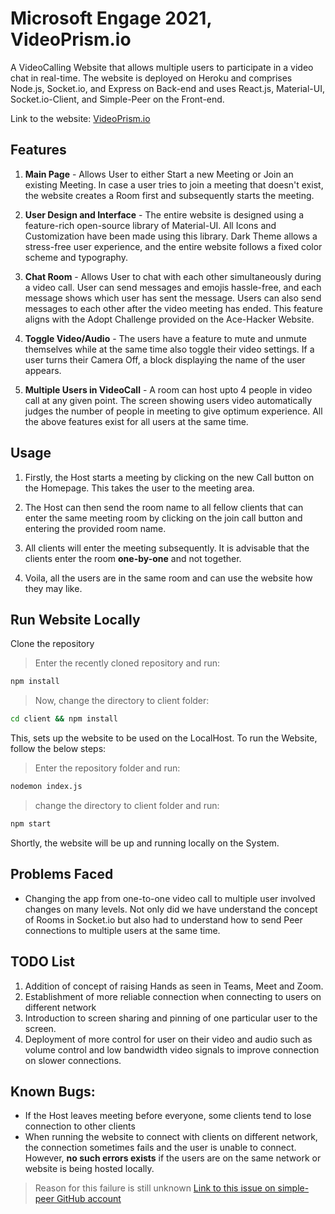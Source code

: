 # Microsoft Engage 2021, VideoPrism.io

A VideoCalling Website that allows multiple users to participate in a video chat in real-time. The website is deployed on Heroku and comprises Node.js, Socket.io, and Express on Back-end and uses React.js, Material-UI, Socket.io-Client, and Simple-Peer on the Front-end.

Link to the website: [VideoPrism.io](https://dry-coast-04578.herokuapp.com/)

## Features
1. **Main Page** - Allows User to either Start a new Meeting or Join an existing Meeting. In case a user tries to join a meeting that doesn't exist, the website creates a Room first and subsequently starts the meeting.

2. **User Design and Interface** - The entire website is designed using a feature-rich open-source library of Material-UI. All Icons and Customization have been made using this library. Dark Theme allows a stress-free user experience, and the entire website follows a fixed color scheme and typography.

3. **Chat Room** - Allows User to chat with each other simultaneously during a video call. User can send messages and emojis hassle-free, and each message shows which user has sent the message. Users can also send messages to each other after the video meeting has ended. This feature aligns with the Adopt Challenge provided on the Ace-Hacker Website.

4. **Toggle Video/Audio** - The users have a feature to mute and unmute themselves while at the same time also toggle their video settings. If a user turns their Camera Off, a block displaying the name of the user appears.

5. **Multiple Users in VideoCall** - A room can host upto 4 people in video call at any given point. The screen showing users video automatically judges the number of people in meeting to give optimum experience. All the above features exist for all users at the same time.

## Usage

1. Firstly, the Host starts a meeting by clicking on the new Call button on the Homepage. This takes the user to the meeting area.

2. The Host can then send the room name to all fellow clients that can enter the same meeting room by clicking on the join call button and entering the provided room name.

3. All clients will enter the meeting subsequently. It is advisable that the clients enter the room **one-by-one** and not together.

4. Voila, all the users are in the same room and can use the website how they may like.

## Run Website Locally

Clone the repository
> Enter the recently cloned repository and run:
```bash
npm install
```
> Now, change the directory to client folder:
```bash
cd client && npm install
```

This, sets up the website to be used on the LocalHost. To run the Website, follow the below steps:
> Enter the repository folder and run:
```bash
nodemon index.js
```
> change the directory to client folder and run:
```bash
npm start
```
Shortly, the website will be up and running locally on the System.

## Problems Faced
- Changing the app from one-to-one video call to multiple user involved changes on many levels. Not only did we have understand the concept of Rooms in Socket.io but also had to understand how to send Peer connections to multiple users at the same time.

## TODO List
1. Addition of concept of raising Hands as seen in Teams, Meet and Zoom.
2. Establishment of more reliable connection when connecting to users on different network
3. Introduction to screen sharing and pinning of one particular user to the screen.
4. Deployment of more control for user on their video and audio such as volume control and low bandwidth video signals to improve connection on slower connections.

## Known Bugs:
- If the Host leaves meeting before everyone, some clients tend to lose connection to other clients
- When running the website to connect with clients on different network, the connection sometimes fails and the user is unable to connect. However, **no such errors exists** if the users are on the same network or website is being hosted locally.
> Reason for this failure is still unknown 
[Link to this issue on simple-peer GitHub account](https://github.com/feross/simple-peer/issues/781)
